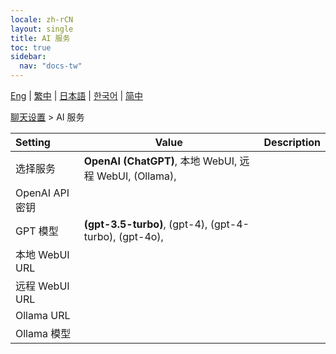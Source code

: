 ```yaml
---
locale: zh-rCN
layout: single
title: AI 服务
toc: true
sidebar:
  nav: "docs-tw"
---
```

[Eng](/dancexr/menu/2025.4/chat/ai_service) | [繁中](/tw/dancexr/menu/2025.4/chat/ai_service) | [日本語](/jp/dancexr/menu/2025.4/chat/ai_service) | [한국어](/kr/dancexr/menu/2025.4/chat/ai_service) | [简中](/zh/dancexr/menu/2025.4/chat/ai_service)

[聊天设置](../menu#聊天设置) > AI 服务



| Setting | Value | Description |
| :--- | --- | :--- |
| 选择服务 | **OpenAI (ChatGPT)**, 本地 WebUI, 远程 WebUI, (Ollama),  |  |
| OpenAI API 密钥 || 
| GPT 模型 | **(gpt-3.5-turbo)**, (gpt-4), (gpt-4-turbo), (gpt-4o),  |  |
| 本地 WebUI URL || 
| 远程 WebUI URL || 
| Ollama URL || 
| Ollama 模型 || 
